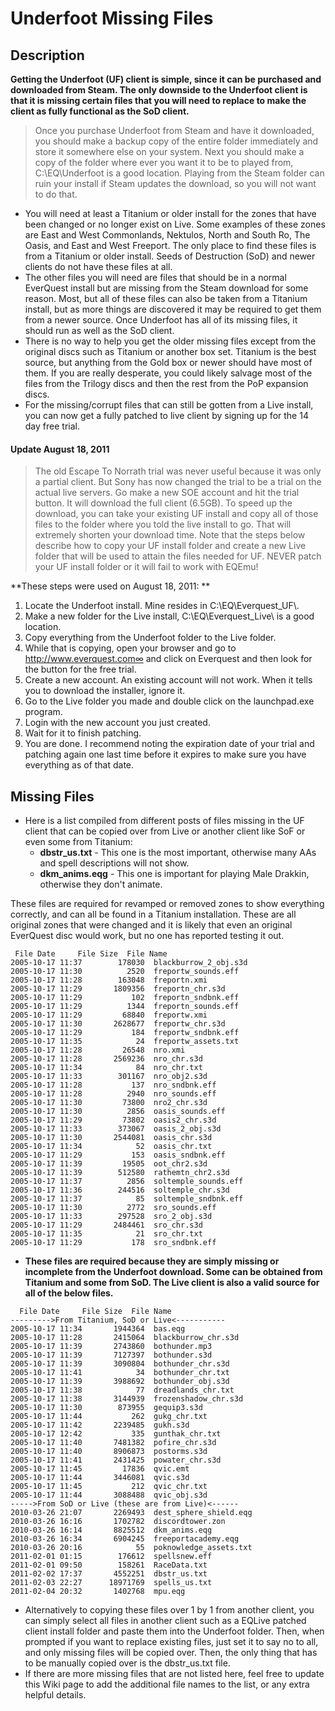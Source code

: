 # Underfoot Missing Files

## Description

**Getting the Underfoot (UF) client is simple, since it can be purchased and downloaded from Steam. The only downside to the Underfoot client is that it is missing certain files that you will need to replace to make the client as fully functional as the SoD client.**

> Once you purchase Underfoot from Steam and have it downloaded, you should make a backup copy of the entire folder immediately and store it somewhere else on your system. Next you should make a copy of the folder where ever you want it to be to played from, C:\EQ\Underfoot is a good location. Playing from the Steam folder can ruin your install if Steam updates the download, so you will not want to do that.

* You will need at least a Titanium or older install for the zones that have been changed or no longer exist on Live. Some examples of these zones are East and West Commonlands, Nektulos, North and South Ro, The Oasis, and East and West Freeport. The only place to find these files is from a Titanium or older install. Seeds of Destruction (SoD) and newer clients do not have these files at all. 
* The other files you will need are files that should be in a normal EverQuest install but are missing from the Steam download for some reason. Most, but all of these files can also be taken from a Titanium install, but as more things are discovered it may be required to get them from a newer source. Once Underfoot has all of its missing files, it should run as well as the SoD client.
* There is no way to help you get the older missing files except from the original discs such as Titanium or another box set. Titanium is the best source, but anything from the Gold box or newer should have most of them. If you are really desperate, you could likely salvage most of the files from the Trilogy discs and then the rest from the PoP expansion discs.
* For the missing/corrupt files that can still be gotten from a Live install, you can now get a fully patched to live client by signing up for the 14 day free trial. 

#### Update August 18, 2011 <a href="ac_update-august-18-2011" id="ac_update-august-18-2011"></a>

> The old Escape To Norrath trial was never useful because it was only a partial client. But Sony has now changed the trial to be a trial on the actual live servers. Go make a new SOE account and hit the trial button. It will download the full client (6.5GB). To speed up the download, you can take your existing UF install and copy all of those files to the folder where you told the live install to go. That will extremely shorten your download time. Note that the steps below describe how to copy your UF install folder and create a new Live folder that will be used to attain the files needed for UF. NEVER patch your UF install folder or it will fail to work with EQEmu!

**These steps were used on August 18, 2011: **

1. Locate the Underfoot install. Mine resides in C:\EQ\Everquest_UF\\.
2. Make a new folder for the Live install, C:\EQ\Everquest_Live\ is a good location.
3. Copy everything from the Underfoot folder to the Live folder.
4. While that is copying, open your browser and go to http://www.everquest.com∞ and click on Everquest and then look for the button for the free trial.
5. Create a new account. An existing account will not work. When it tells you to download the installer, ignore it.
6. Go to the Live folder you made and double click on the launchpad.exe program.
7. Login with the new account you just created.
8. Wait for it to finish patching.
9. You are done. I recommend noting the expiration date of your trial and patching again one last time before it expires to make sure you have everything as of that date.

## **Missing Files**

* Here is a list compiled from different posts of files missing in the UF client that can be copied over from Live or another client like SoF or even some from Titanium:
  * **dbstr_us.txt** - This one is the most important, otherwise many AAs and spell descriptions will not show.
  * **dkm_anims.eqg** - This one is important for playing Male Drakkin, otherwise they don't animate.

These files are required for revamped or removed zones to show everything correctly, and can all be found in a Titanium installation. These are all original zones that were changed and it is likely that even an original EverQuest disc would work, but no one has reported testing it out.

```
 File Date     File Size  File Name
2005-10-17 11:37        178030  blackburrow_2_obj.s3d
2005-10-17 11:30          2520  freportw_sounds.eff
2005-10-17 11:28        163048  freportn.xmi
2005-10-17 11:29       1809356  freportn_chr.s3d
2005-10-17 11:29           102  freportn_sndbnk.eff
2005-10-17 11:29          1344  freportn_sounds.eff
2005-10-17 11:29         68840  freportw.xmi
2005-10-17 11:30       2628677  freportw_chr.s3d
2005-10-17 11:29           184  freportw_sndbnk.eff
2005-10-17 11:35            24  freportw_assets.txt
2005-10-17 11:28         26548  nro.xmi
2005-10-17 11:28       2569236  nro_chr.s3d
2005-10-17 11:34            84  nro_chr.txt
2005-10-17 11:33        301167  nro_obj2.s3d
2005-10-17 11:28           137  nro_sndbnk.eff
2005-10-17 11:28          2940  nro_sounds.eff
2005-10-17 11:30         73800  nro2_chr.s3d
2005-10-17 11:30          2856  oasis_sounds.eff
2005-10-17 11:29         73802  oasis2_chr.s3d
2005-10-17 11:33        373067  oasis_2_obj.s3d
2005-10-17 11:30       2544081  oasis_chr.s3d
2005-10-17 11:34            52  oasis_chr.txt
2005-10-17 11:29           153  oasis_sndbnk.eff
2005-10-17 11:39         19505  oot_chr2.s3d
2005-10-17 11:39        512580  rathemtn_chr2.s3d
2005-10-17 11:37          2856  soltemple_sounds.eff
2005-10-17 11:36        244516  soltemple_chr.s3d
2005-10-17 11:37            85  soltemple_sndbnk.eff
2005-10-17 11:30          2772  sro_sounds.eff
2005-10-17 11:33        297528  sro_2_obj.s3d
2005-10-17 11:29       2484461  sro_chr.s3d
2005-10-17 11:35            21  sro_chr.txt
2005-10-17 11:29           178  sro_sndbnk.eff
```

* **These files are required because they are simply missing or incomplete from the Underfoot download. Some can be obtained from Titanium and some from SoD. The Live client is also a valid source for all of the below files.**

```
  File Date     File Size  File Name
--------->From Titanium, SoD or Live<-----------
2005-10-17 11:34       1944364  bas.eqg
2005-10-17 11:28       2415064  blackburrow_chr.s3d
2005-10-17 11:39       2743860  bothunder.mp3
2005-10-17 11:39       7127397  bothunder.s3d
2005-10-17 11:39       3090804  bothunder_chr.s3d
2005-10-17 11:41            34  bothunder_chr.txt
2005-10-17 11:39       3988692  bothunder_obj.s3d
2005-10-17 11:38            77  dreadlands_chr.txt
2005-10-17 11:38       3144939  frozenshadow_chr.s3d
2005-10-17 11:30        873955  gequip3.s3d
2005-10-17 11:44           262  gukg_chr.txt
2005-10-17 11:42       2239485  gukh.s3d
2005-10-17 12:42           335  gunthak_chr.txt
2005-10-17 11:40       7481382  pofire_chr.s3d
2005-10-17 11:40       8906873  postorms.s3d
2005-10-17 11:41       2431425  powater_chr.s3d
2005-10-17 11:45         17836  qvic.emt
2005-10-17 11:44       3446081  qvic.s3d
2005-10-17 11:45           212  qvic_chr.txt
2005-10-17 11:44       3088488  qvic_obj.s3d
----->From SoD or Live (these are from Live)<------
2010-03-26 21:07       2269493  dest_sphere_shield.eqg
2010-03-26 16:16       1702782  discordtower.zon
2010-03-26 16:14       8825512  dkm_anims.eqg
2010-03-26 16:34       6904245  freeportacademy.eqg
2010-03-26 20:16            55  poknowledge_assets.txt
2011-02-01 01:15        176612  spellsnew.eff
2011-02-01 09:50        158261  RaceData.txt
2011-02-02 17:37       4552251  dbstr_us.txt
2011-02-03 22:27      18971769  spells_us.txt
2011-02-04 20:32       1402768  mpu.eqg
```

* Alternatively to copying these files over 1 by 1 from another client, you can simply select all files in another client such as a EQLive patched client install folder and paste them into the Underfoot folder. Then, when prompted if you want to replace existing files, just set it to say no to all, and only missing files will be copied over. Then, the only thing that has to be manually copied over is the dbstr_us.txt file.
* If there are more missing files that are not listed here, feel free to update this Wiki page to add the additional file names to the list, or any extra helpful details.

